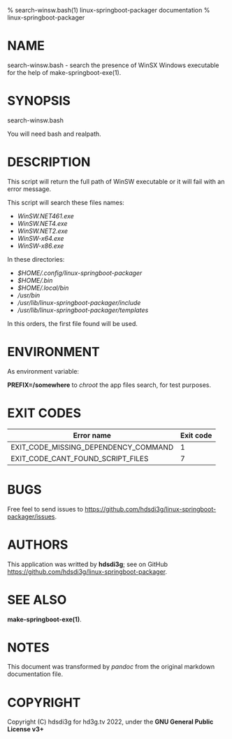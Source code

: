 % search-winsw.bash(1) linux-springboot-packager documentation
% linux-springboot-packager

# NAME
search-winsw.bash - search the presence of WinSX Windows executable for the help of make-springboot-exe(1).

# SYNOPSIS
search-winsw.bash

You will need bash and realpath.

# DESCRIPTION
This script will return the full path of WinSW executable or it will fail with an error message.

This script will search these files names:

 - *WinSW.NET461.exe*
 - *WinSW.NET4.exe*
 - *WinSW.NET2.exe*
 - *WinSW-x64.exe*
 - *WinSW-x86.exe*

In these directories:

 - *$HOME/.config/linux-springboot-packager*
 - *$HOME/.bin*
 - *$HOME/.local/bin*
 - */usr/bin*
 - */usr/lib/linux-springboot-packager/include*
 - */usr/lib/linux-springboot-packager/templates*

In this orders, the first file found will be used.

# ENVIRONMENT
As environment variable:

**PREFIX=/somewhere** to *chroot* the app files search, for test purposes.

# EXIT CODES
| Error name                                 | Exit code |
| ------------------------------------------ | --------- |
| EXIT_CODE_MISSING_DEPENDENCY_COMMAND       | 1         |
| EXIT_CODE_CANT_FOUND_SCRIPT_FILES          | 7         |

# BUGS
Free feel to send issues to https://github.com/hdsdi3g/linux-springboot-packager/issues.

# AUTHORS
This application was writted by **hdsdi3g**; see on GitHub https://github.com/hdsdi3g/linux-springboot-packager.

# SEE ALSO
**make-springboot-exe(1)**.

# NOTES
This document was transformed by *pandoc* from the original markdown documentation file.

# COPYRIGHT
Copyright (C) hdsdi3g for hd3g.tv 2022, under the **GNU General Public License v3+**
